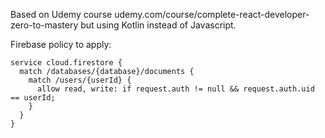 Based on Udemy course udemy.com/course/complete-react-developer-zero-to-mastery
but using Kotlin instead of Javascript.

Firebase policy to apply:
```
service cloud.firestore {
  match /databases/{database}/documents {
    match /users/{userId} {
      allow read, write: if request.auth != null && request.auth.uid == userId;
    }
  }
}
```